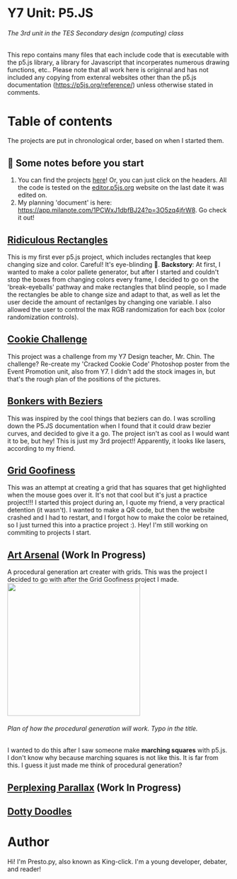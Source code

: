 # Y7 Unit: P5.JS
###### The 3rd unit in the TES Secondary design (computing) class
This repo contains many files that each include code that is executable with the p5.js library, a library for Javascript that incorperates numerous drawing functions, etc.. Please note that all work here is originnal and has not included any copying from extenral websites other than the p5.js documentation (https://p5js.org/reference/) unless otherwise stated in comments.

# Table of contents
The projects are put in chronological order, based on when I started them.

## 👀 Some notes before you start
1. You can find the projects [here](https://github.com/Prestopy/p5js-y7/tree/main/code/p5.js%20code)! Or, you can just click on the headers. All the code is tested on the [editor.p5js.org](editor.p5s.org) website on the last date it was edited on.
2. My planning 'document' is here: https://app.milanote.com/1PCWxJ1dbfBJ24?p=3O5zq4jfrW8. Go check it out!

## [Ridiculous Rectangles](https://editor.p5js.org/King-click/sketches/AfbHwhp9d)
This is my first ever p5.js project, which includes rectangles that keep changing size and color. Careful! It's eye-blinding 🤣. **Backstory**: At first, I wanted to make a color pallete generator, but after I started and couldn't stop the boxes from changing colors every frame, I decided to go on the 'break-eyeballs' pathway and make rectangles that blind people, so I made the rectangles be able to change size and adapt to that, as well as let the user decide the amount of rectanlges by changing one variable. I also allowed the user to control the max RGB randomization for each box (color randomization controls).

## [Cookie Challenge](https://editor.p5js.org/King-click/sketches/L7kfS3HtN)
This project was a challenge from my Y7 Design teacher, Mr. Chin. The challenge? Re-create my 'Cracked Cookie Code' Photoshop poster from the Event Promotion unit, also from Y7. I didn't add the stock images in, but that's the rough plan of the positions of the pictures.

## [Bonkers with Beziers](https://editor.p5js.org/King-click/sketches/h7ikJSe9n)
This was inspired by the cool things that beziers can do. I was scrolling down the P5.JS documentation when I found that it could draw bezier curves, and decided to give it a go. The project isn't as cool as I would want it to be, but hey! This is just my 3rd project!! Apparently, it looks like lasers, according to my friend.


## [Grid Goofiness](https://editor.p5js.org/King-click/sketches/Bda1a3jBF)
This was an attempt at creating a grid that has squares that get highlighted when the mouse goes over it. It's not that cool but it's just a practice project!!! I started this project during an, I quote my friend, a very practical detention (it wasn't). I wanted to make a QR code, but then the website crashed and I had to restart, and I forgot how to make the color be retained, so I just turned this into a practice project :). Hey! I'm still working on commiting to projects I start.

## [Art Arsenal](https://editor.p5js.org/King-click/sketches/mttXnyCUH) (Work In Progress)
A procedural generation art creater with grids. This was the project I decided to go with after the Grid Goofiness project I made. 
<img src="https://user-images.githubusercontent.com/65468855/224895477-13ee59ff-d583-406b-96d4-d3e92bd7baab.png" width= 300 height= 300>
###### Plan of how the procedural generation will work. Typo in the title.
I wanted to do this after I saw someone make **marching squares** with p5.js. I don't know why because marching squares is not like this. It is far from this. I guess it just made me think of procedural generation?

## [Perplexing Parallax](https://github.com/Prestopy/p5js-y7/blob/main/code/p5.js%20code/perplexing%20parallax.js) (Work In Progress)
## [Dotty Doodles](https://editor.p5js.org/King-click/sketches/C9S9If_sN)

# Author
Hi! I'm Presto.py, also known as King-click. I'm a young developer, debater, and reader!
